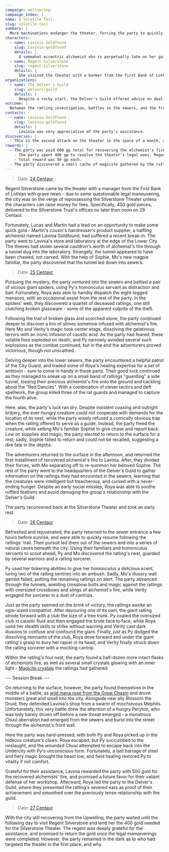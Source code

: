 ```yaml
---
campaign: wellspring
campaign_index: 1
name: A Volatile Tail
slug: volatile-tail
summary: |
  More machinations endanger the theater, forcing the party to quickly raise funds to save it. They are hired by a shady alchemist to recover a stolen batch of alchemist's fire from beneath the city. After traipsing through the sewers and battling a nest of ever-hungry ratlings, they return to the surface in triumph, only to discover themselves mid-Upwelling and fighting off a swarm of deadly beasts.
characters:
  - name: Lavinia Goldfound
    slug: lavinia-goldfound
    details: |
      A somewhat eccentric alchemist who is perpetually late on her guild dues, Lavinia hired the party to recover several cauldron's worth of stolen alchemist's fire.
  - name: Regent Silverstone
    slug: regent-silverstone
    details: |
      She visited the theater with a banker from the First Bank of Lothian, warning that if the trust could not raise 400 gold by the end of the month, the theater would be sold.
organizations:
  - name: The Delver's Guild
    slug: delvers-guild
    details: |
      Despite a rocky start, the Delver's Guild offered advice on dealing with a ratling nest, and expressed a desire that the party work with them again in the future.
outcome: |
  Between the ratling investigation, battles in the sewers, and the frantic combat of the Upwelling, the party was left with some valuable experience, not to mention a small bounty of gold and valuable magicite. All agreed the time had come to rest, tend to some personal projects, and train their skills in anticipation of the next challenge.
contacts:
  - name: Lavinia Goldfound
    slug: lavinia-goldfound
    details: |
      Lavinia was very appreciative of the party's assistance.
discoveries: |
  - This is the second attack on the theater in the space of a month, although using very different methods.
rewards: |
  - The party was paid 600 gp total for recovering the alchemist's fire.
    - The party spent 400 gp to resolve the theater's legal woes. Regent Silverstone will repay those funds at a later point.
    - Total reward was 50 gp each.
  - The party discovered a small cache of magicite gathered by the ratlings.
---
```


> Date: [24 Centaur]({{site.baseurl}}/campaigns/wellspring/adventures#spring-2258)

Regent Silverstone came by the theater with a manager from the First Bank of Lothian with grave news - due to some questionable legal maneuvering, the city was on the verge of repossessing the Silverstone Theater unless the characters can raise money for fees. Specifically, 400 gold pieces, delivered to the Silverstone Trust's offices no later than noon on 29 Centaur.

Fortunately, Lucas and Martin had a lead on an opportunity to make some quick gold - Martin's cousin's hairdresser's product supplier, a halfling alchemist named Lavinia Goldfound, had suffered a recent break-in. The party went to Lavinia's store and laboratory at the edge of the Lower City. The thieves had stolen several cauldron's worth of alchemist's fire through a tunnel dug into the laboratory. Strangely, the tunnel appeared to have been chewed, not carved. With the help of Sophie, Mo's new magpie familiar, the party discovered that the tunnel led down into sewers.

> Date: [25 Centaur]({{site.baseurl}}/campaigns/wellspring/adventures#spring-2258)

Pursuing the mystery, the party ventured into the sewers and battled a pair of vicious giant spiders, using Py's homonculus servant as distraction and bait. Fortunately, Roya was able to handily dispatch the eight-legged menaces, with an occasional assist from the rest of the party. In the spiders' web, they discovered a quartet of deceased ratlings, one still clutching broken glassware - some of the apparent culprits of the theft.

Following the trail of broken glass and scorched stone, the party continued deeper to discover a trio of slimes somehow infused with alchemist's fire. Here Mo and Verity's magic took center stage, dissolving the gelatinous terrors with an ironic infusion of caustic acid. As the party had feared, these volatile foes exploded on death, and Py narrowly avoided several such explosions as the combat continued, but in the end the adventurers proved victorious, though not unscathed.

Delving deeper into the lower sewers, the party encountered a helpful patrol of the City Guard, and traded some of Roya's healing expertise for a set of antitoxin - sure to come in handy in these parts. Their good luck continued as they managed to sneak up on a small band of ratlings "guarding" a side tunnel, tossing their precious alchemist's fire onto the ground and cackling about the "Red Dancies". With a combination of clever tactics and deft spellwork, the group killed three of the rat guards and managed to capture the fourth alive.

Here, alas, the party's luck ran dry. Despite insistent coaxing and outright bribery, the ever-hungry creature could not cooperate with demands for the location of its nest, while the party wisely refused a comically obvious trap when the ratling offered to serve as a guide. Instead, the party freed the creature, while setting Mo's familiar Sophie to give chase and report back. Low on supplies and magic, the party elected to return to the surface for a rest; sadly, Sophie failed to return and could not be recalled, suggesting a dire fate in the depths.

The adventurers returned to the surface in the afternoon, and returned the first installment of recovered alchemist's fire to Lavinia. After, they divided their forces, with Mo separating off to re-summon her beloved Sophie. The rest of the party went to the headquarters of the Delver's Guild to gather information on the ratlings they had encounted in the sewers, learning that the creatures were intelligent but treacherous, and cursed with a never-ending hunger. Despite an early social misstep, Roya was able to soothe ruffled feathers and avoid damaging the group's relationship with the Delver's Guild.

The party reconvened back at the Silverstone Theater and took an early rest.

> Date: [26 Centaur]({{site.baseurl}}/campaigns/wellspring/adventures#spring-2258)

Refreshed and rejuvenated, the party returned to the sewer entrance a few hours before sunrise, and were able to quickly resume following the ratlings' trail. Their pursuit led them out of the sewers and into a series of natural caves beneath the city. Using their familiars and homonculus servants to scout ahead, Py and Mo discovered the ratling's nest, guarded by several warriors and a ratling sorcerer.

Py used her tinkering abilities to give her homonculus a delicious scent, luring two of the ratling sentries into an ambush. Sadly, Mo's illusory wall gambit failed, putting the remaining ratlings on alert. The party advanced through the tunnels, wielding crossbow bolts and magic against the ratlings with oversized crossbows and slings of alchemist's fire, while Verity engaged the sorcerer in a duel of cantrips.

Just as the party seemed on the brink of victory, the ratlings awoke an ogre-sized compatriot. After devouring one of its own, the giant ratling strode forward with a club the size of a tree trunk. Py coated the oversized club in caustic fluid and then engaged the brute face to face, while Roya used her stealth skills to strike without warning and Verity cast dark illusions to confuse and confound the giant. Finally, just as Py dodged the dissolving remnants of the club, Roya dove forward and under the giant ratling's grasp to bury her rapier in its head, and Verity finally struck down the ratling sorcerer with a mocking cantrip.

Within the ratling's foul nest, the party found a half-dozen more intact flasks of alchemists fire, as well as several small crystals glowing with an inner light - [Magicite crystals]({{site.baseurl}}/settings/wellspring/magic#magicite-crystals) the ratlings had gathered.

--- Session Break ---

On returning to the surface, however, the party found themselves in the middle of a battle, as [wild mana rose from the Great Chasm]({{site.baseurl}}/settings/wellspring/geography#the-great-chasm) and drove monsters great and small into the city. Alongside new ally Blossom the Druid, they defended Lavinia's shop from a swarm of mischievous Mephits. Unfortunately, this very battle drew the attention of a hungry Peryton, who was only barely driven off before a new threat emerged - a monstrous Chuul aberration had emerged from the sewers and burst into the street through the alchemist's front wall.

Here the party was hard-pressed, with both Py and Roya picked up in the hideous creature's claws. Roya escaped, but Py succumbed to the onslaught, and the wounded Chuul attempted to escape back into the Undercity with Py's unconscious form. Fortunately, a last barrage of steel and fiery magic brought the beast low, and field healing restored Py to vitality if not comfort.

Grateful for their assistance, Lavinia rewarded the party with 500 gold for the recovered alchemists' fire, and promised a future favor for their valiant defense of her workshop. Afterward, Roya led the party to the Delver's Guild, where they presented the ratling's severed ears as proof of their achievement and smoothed over the previously tense relationship with the guild.

> Date: [27 Centaur]({{site.baseurl}}/campaigns/wellspring/adventures#spring-2258)

With the city still recovering from the Upwelling, the party waited until the following day to visit Regent Silverstone and lend her the 400 gold needed for the Silverstone Theater. The regent was deeply grateful for the assistance, and promised to return the gold once the legal manueverings were completed. However, the party remained in the dark as to who had targeted the theater in the first place, and why.
